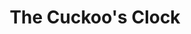 ---
layout: Devlog
title: The Cuckoo's Clock
devlog: https://midifungi-notion.ozramos.workers.dev/eee85c3731374c2a8dea271c5568b576
dates: [220609, 220610]
layers: ['@220609/sketch']
---